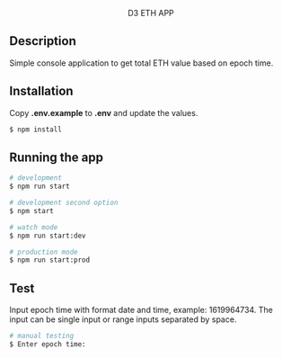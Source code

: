 

<p align="center">D3 ETH APP</p>

## Description

Simple console application to get total ETH value based on epoch time.

## Installation
Copy **.env.example** to **.env** and update the values.
```bash
$ npm install
```

## Running the app

```bash
# development
$ npm run start

# development second option
$ npm start

# watch mode
$ npm run start:dev

# production mode
$ npm run start:prod
```

## Test
Input epoch time with format date and time, example: 1619964734. The input can be single input or range inputs separated by space.
```bash
# manual testing
$ Enter epoch time:
```
